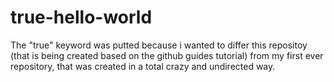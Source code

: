 # true-hello-world
The "true" keyword was putted because i wanted to differ this repositoy (that is being created based on the github guides tutorial) from my first ever repository, that was created in a total crazy and undirected way.
